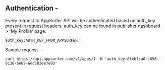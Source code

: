 
## Authentication - 

Every request to AppSurfer API will be authenticated based on auth_key present in request headers. auth_key can be found in publisher dashboard > 'My Profile' page.

    auth_key:AUTH_KEY_FROM_APPSURFER


Sample request - 

    curl https://api.appsurfer.com/v1/apps/1 -H 'auth_key:8febfca0-c658-0130-5e09-6edc03ee7e93'

